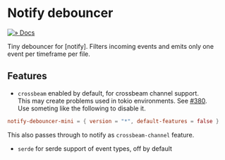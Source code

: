 # Notify debouncer

[![» Docs](https://flat.badgen.net/badge/api/docs.rs/df3600)][docs]

Tiny debouncer for [notify]. Filters incoming events and emits only one event per timeframe per file.

## Features

- `crossbeam` enabled by default, for crossbeam channel support.  
This may create problems used in tokio environments. See [#380](https://github.com/notify-rs/notify/issues/380).  
Use someting like the following to disable it.
```toml
notify-debouncer-mini = { version = "*", default-features = false }
```
This also passes through to notify as `crossbeam-channel` feature.
- `serde` for serde support of event types, off by default

[docs]: https://docs.rs/notify-debouncer-min